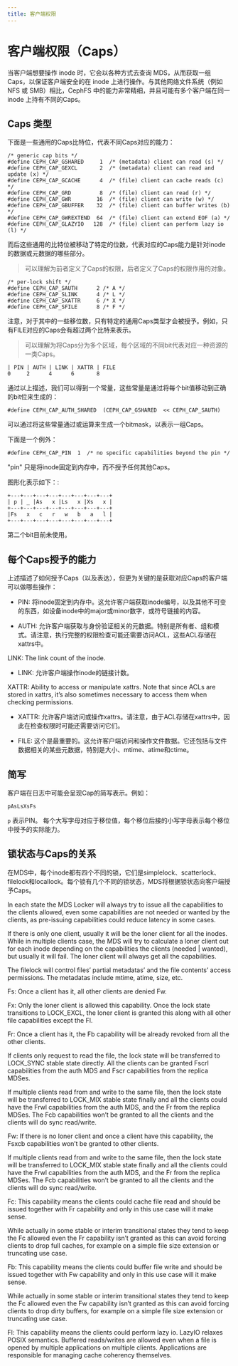```yaml
---
title: 客户端权限
---
```



# 客户端权限（Caps）

当客户端想要操作 inode 时，它会以各种方式去查询 MDS，从而获取一组Caps，以保证客户端安全的在 inode 上进行操作。与其他网络文件系统（例如 NFS 或 SMB）相比，CephFS 中的能力非常精细，并且可能有多个客户端在同一 inode 上持有不同的Caps。

## Caps 类型
下面是一些通用的Caps比特位，代表不同Caps对应的能力：

```
/* generic cap bits */
#define CEPH_CAP_GSHARED     1  /* (metadata) client can read (s) */
#define CEPH_CAP_GEXCL       2  /* (metadata) client can read and update (x) */
#define CEPH_CAP_GCACHE      4  /* (file) client can cache reads (c) */
#define CEPH_CAP_GRD         8  /* (file) client can read (r) */
#define CEPH_CAP_GWR        16  /* (file) client can write (w) */
#define CEPH_CAP_GBUFFER    32  /* (file) client can buffer writes (b) */
#define CEPH_CAP_GWREXTEND  64  /* (file) client can extend EOF (a) */
#define CEPH_CAP_GLAZYIO   128  /* (file) client can perform lazy io (l) */
```

而后这些通用的比特位被移动了特定的位数，代表对应的Caps能力是针对inode的数据或元数据的哪些部分。

> 可以理解为前者定义了Caps的权限，后者定义了Caps的权限作用的对象。

```
/* per-lock shift */
#define CEPH_CAP_SAUTH      2 /* A */
#define CEPH_CAP_SLINK      4 /* L */
#define CEPH_CAP_SXATTR     6 /* X */
#define CEPH_CAP_SFILE      8 /* F */
```

注意，对于其中的一些移位数，只有特定的通用Caps类型才会被授予。例如，只有FILE对应的Caps会有超过两个比特来表示。
> 可以理解为将Caps分为多个区域，每个区域的不同bit代表对应一种资源的一类Caps。

```
| PIN | AUTH | LINK | XATTR | FILE
0     2      4      6       8
```

通过以上描述，我们可以得到一个常量，这些常量是通过将每个bit值移动到正确的bit位来生成的：

```
#define CEPH_CAP_AUTH_SHARED  (CEPH_CAP_GSHARED  << CEPH_CAP_SAUTH)
```

可以通过将这些常量通过或运算来生成一个bitmask，以表示一组Caps。

下面是一个例外：

```
#define CEPH_CAP_PIN  1  /* no specific capabilities beyond the pin */
```

"pin" 只是将inode固定到内存中，而不授予任何其他Caps。

图形化表示如下：:

```
+---+---+---+---+---+---+---+---+
| p | _ |As   x |Ls   x |Xs   x |
+---+---+---+---+---+---+---+---+
|Fs   x   c   r   w   b   a   l |
+---+---+---+---+---+---+---+---+
```

第二个bit目前未使用。

## 每个Caps授予的能力

上述描述了如何授予Caps（以及表达），但更为关键的是获取对应Caps的客户端可以做哪些操作：

- PIN: 将inode固定到内存中。这允许客户端获取inode编号，以及其他不可变的东西，如设备inode中的major或minor数字，或符号链接的内容。

- AUTH: 允许客户端获取与身份验证相关的元数据。特别是所有者、组和模式。请注意，执行完整的权限检查可能还需要访问ACL，这些ACL存储在xattrs中。

LINK: The link count of the inode.
- LINK: 允许客户端操作inode的链接计数。

XATTR: Ability to access or manipulate xattrs. Note that since ACLs are stored in xattrs, it’s also sometimes necessary to access them when checking permissions.
- XATTR: 允许客户端访问或操作xattrs。请注意，由于ACL存储在xattrs中，因此在检查权限时可能还需要访问它们。

- FILE: 这个是最重要的。这允许客户端访问和操作文件数据。它还包括与文件数据相关的某些元数据，特别是大小、mtime、atime和ctime。 

## 简写
客户端在日志中可能会呈现Cap的简写表示。例如：

```
pAsLsXsFs
```

`p` 表示PIN。 每个大写字母对应于移位值，每个移位后接的小写字母表示每个移位中授予的实际能力。

## 锁状态与Caps的关系
在MDS中，每个inode都有四个不同的锁，它们是simplelock、scatterlock、filelock和locallock。每个锁有几个不同的锁状态，MDS将根据锁状态向客户端授予Caps。

In each state the MDS Locker will always try to issue all the capabilities to the clients allowed, even some capabilities are not needed or wanted by the clients, as pre-issuing capabilities could reduce latency in some cases.

If there is only one client, usually it will be the loner client for all the inodes. While in multiple clients case, the MDS will try to calculate a loner client out for each inode depending on the capabilities the clients (needed | wanted), but usually it will fail. The loner client will always get all the capabilities.

The filelock will control files’ partial metadatas’ and the file contents’ access permissions. The metadatas include mtime, atime, size, etc.

Fs: Once a client has it, all other clients are denied Fw.

Fx: Only the loner client is allowed this capability. Once the lock state transitions to LOCK_EXCL, the loner client is granted this along with all other file capabilities except the Fl.

Fr: Once a client has it, the Fb capability will be already revoked from all the other clients.

If clients only request to read the file, the lock state will be transferred to LOCK_SYNC stable state directly. All the clients can be granted Fscrl capabilities from the auth MDS and Fscr capabilities from the replica MDSes.

If multiple clients read from and write to the same file, then the lock state will be transferred to LOCK_MIX stable state finally and all the clients could have the Frwl capabilities from the auth MDS, and the Fr from the replica MDSes. The Fcb capabilities won’t be granted to all the clients and the clients will do sync read/write.

Fw: If there is no loner client and once a client have this capability, the Fsxcb capabilities won’t be granted to other clients.

If multiple clients read from and write to the same file, then the lock state will be transferred to LOCK_MIX stable state finally and all the clients could have the Frwl capabilities from the auth MDS, and the Fr from the replica MDSes. The Fcb capabilities won’t be granted to all the clients and the clients will do sync read/write.

Fc: This capability means the clients could cache file read and should be issued together with Fr capability and only in this use case will it make sense.

While actually in some stable or interim transitional states they tend to keep the Fc allowed even the Fr capability isn’t granted as this can avoid forcing clients to drop full caches, for example on a simple file size extension or truncating use case.

Fb: This capability means the clients could buffer file write and should be issued together with Fw capability and only in this use case will it make sense.

While actually in some stable or interim transitional states they tend to keep the Fc allowed even the Fw capability isn’t granted as this can avoid forcing clients to drop dirty buffers, for example on a simple file size extension or truncating use case.

Fl: This capability means the clients could perform lazy io. LazyIO relaxes POSIX semantics. Buffered reads/writes are allowed even when a file is opened by multiple applications on multiple clients. Applications are responsible for managing cache coherency themselves.